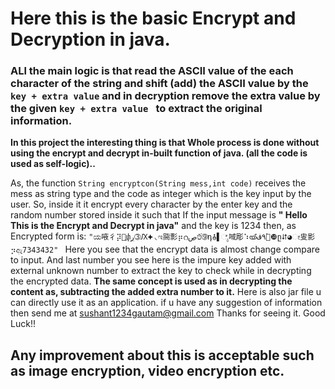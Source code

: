 
# Here this is the basic Encrypt and Decryption in java.
### ALl the main logic is that read the ASCII value of the each character of the string and shift (add) the ASCII value by the `key + extra value` and in decryption remove the extra value by the given `key + extra value ` to extract the original information.
**In this project the interesting thing is that
 Whole process is done without using the encrypt and decrypt in-built function of java. (all the code is used as self-logic)..**
 
As, the function `String encryptcon(String mess,int code)` 
                 receives the mess as string type and the code as integer which is the key input by the user. 
So, inside it it encrypt every character by the enter key and the random number stored inside it such that 
If the input message is **" Hello This is the Encrypt and Decrypt in java"** and the key is 1234 then, as Encrypted form is: 
`"ಯ㖡彳⡽඀ֳփٟڔ➂Ԕ⯌◟ಇ㖰彯⡶റט֝ٚڝ➈դ⯗▌ೈ㖪彫⠱ൕ׸֒٩ڤ❿ը⮃◕ೕ㕜影⡲ඇ7343432" `
Here you see that the encrypt data is almost change compare to input. 
And last number you see here is the impure key added with external unknown number to extract the key to check while in decrypting the encrypted data.
**The same concept is used as in decrypting the content as, subtracting the added extra number to it.**
Here is also jar file u can directly use it as an application.
if u have any suggestion of information then send me at sushant1234gautam@gmail.com
Thanks for seeing it.  Good Luck!!


## Any improvement about this is acceptable such as image encryption, video encryption etc.
